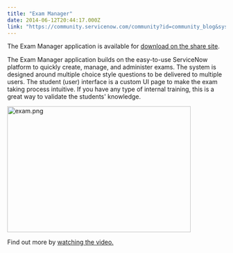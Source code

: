 ```yaml
---
title: "Exam Manager"
date: 2014-06-12T20:44:17.000Z
link: "https://community.servicenow.com/community?id=community_blog&sys_id=acbde6a9dbd0dbc01dcaf3231f961995"
---
```

<p>The Exam Manager application is available for <a title="hare.servicenow.com/app.do#/detail/6e69783b2bcd2100bc401d2be8da1585" href="https://share.servicenow.com/app.do#/detail/6e69783b2bcd2100bc401d2be8da1585">download on the share site</a>.</p><p></p><p>The Exam Manager application builds on the easy-to-use ServiceNow platform to quickly create, manage, and administer exams. The system is designed around multiple choice style questions to be delivered to multiple users. The student (user) interface is a custom UI page to make the exam taking process intuitive. If you have any type of internal training, this is a great way to validate the students' knowledge.</p><p></p><p><img  alt="exam.png" class="image-0 jive-image" height="290" src="d2481002db989fc068c1fb651f96195a.iix" style="height: 289.96px; width: 423px;" width="423"/></p><p></p><p>Find out more by <a title="w.youtube.com/watch?v=B4IsZJ_smFM&list=UUCWZZ36VKpgniXCoRNAKLHw&feature=share" href="http://www.youtube.com/watch?v=B4IsZJ_smFM&amp;list=UUCWZZ36VKpgniXCoRNAKLHw&amp;feature=share">watching the video.</a></p>